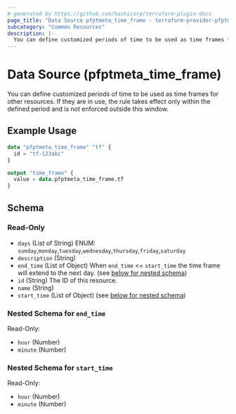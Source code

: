 ```yaml
---
# generated by https://github.com/hashicorp/terraform-plugin-docs
page_title: "Data Source pfptmeta_time_frame - terraform-provider-pfptmeta"
subcategory: "Common Resources"
description: |-
  You can define customized periods of time to be used as time frames for other resources. If they are in use, the rule takes effect only within the defined period and is not enforced outside this window.
---
```


# Data Source (pfptmeta_time_frame)

You can define customized periods of time to be used as time frames for other resources. If they are in use, the rule takes effect only within the defined period and is not enforced outside this window.

## Example Usage

```terraform
data "pfptmeta_time_frame" "tf" {
  id = "tf-123abc"
}

output "time_frame" {
  value = data.pfptmeta_time_frame.tf
}
```

<!-- schema generated by tfplugindocs -->
## Schema

### Read-Only

- `days` (List of String) ENUM: `sunday`,`monday`,`tuesday`,`wednesday`,`thursday`,`friday`,`saturday`
- `description` (String)
- `end_time` (List of Object) When `end_time` <= `start_time` the time frame will extend to the next day. (see [below for nested schema](#nestedatt--end_time))
- `id` (String) The ID of this resource.
- `name` (String)
- `start_time` (List of Object) (see [below for nested schema](#nestedatt--start_time))

<a id="nestedatt--end_time"></a>
### Nested Schema for `end_time`

Read-Only:

- `hour` (Number)
- `minute` (Number)


<a id="nestedatt--start_time"></a>
### Nested Schema for `start_time`

Read-Only:

- `hour` (Number)
- `minute` (Number)
